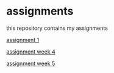 # assignments
this repository contains my assignments

[assignment 1](https://github.com/Dimana-Ivanova/assignments/blob/master/Assignment_week_2.ipynb)

[assignment week 4](https://github.com/Dimana-Ivanova/assignments/blob/master/Assignment_week_4.ipynb)

[assignment week 5](https://github.com/Dimana-Ivanova/assignments/blob/master/Assignment_week_5.ipynb)
